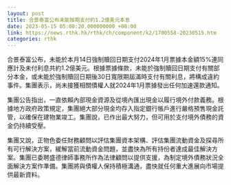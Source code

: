 ```yaml
---
layout: post
title: 合景泰富公布未能按期支付約1.2億美元本息
date: 2023-05-15 05:08:20.000000000 +08:00
link: https://news.rthk.hk/rthk/ch/component/k2/1700558-20230515.htm
categories: rthk
---
```


合景泰富公布，未能於本月14日強制贖回日期支付2024年1月票據本金額15%連同應計及未付利息共約1.2億美元。根據票據條款，未能於強制贖回日期支付有關部分本金，或未能於強制贖回日期後30日寬限期屆滿時支付有關利息，將構成違約事件。集團表示，尚未接獲相關債權人就2024年1月票據發出任何加速還款通知。

集團公告指出，一直依賴內部現金資源及從境內匯出現金以履行境外付款義務。根據地方政府政策規定，集團絕大部分現金均存入指定銀行帳戶進行嚴格預售現金託管，以確保在建物業竣工。集團說，已作出最大努力，但可用於支付境外債務的資金仍持續受壓。

集團又說，正物色委任財務顧問以評估集團資本架構、評估集團流動資金及探尋所有可行解決方案，緩解當前流動資金問題，並盡快為所有持份者達成最佳解決方案。集團已委聘盛德律師事務所作為法律顧問以提供支援，為制定境外債務狀況全面解決方案作準備。集團將與債權人保持積極溝通，盡快就任何重大進展向市場提供最新資料。
